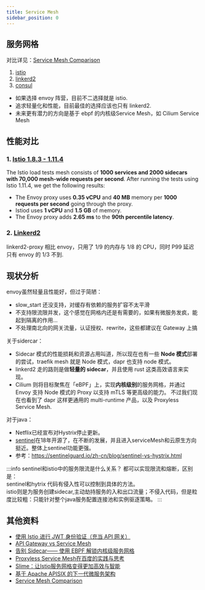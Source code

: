```yaml
---
title: Service Mesh
sidebar_position: 0
---
```


## 服务网格

对比详见：[Service Mesh Comparison](https://servicemesh.es/)

1. [istio](https://github.com/istio/istio)
2. [linkerd2](https://github.com/linkerd/linkerd2)
3. [consul](https://github.com/hashicorp/consul)

- 如果选择 envoy 阵营，目前不二选择就是 istio.  
- 追求轻量化和性能，目前最佳的选择应该也只有 linkerd2.  
- 未来更有潜力的方向是基于 ebpf 的内核级Service Mesh，如 Cilium Service Mesh 


## 性能对比

### 1. [Istio 1.8.3 - 1.11.4](https://istio.io/v1.11/docs/ops/deployment/performance-and-scalability/)

The Istio load tests mesh consists of **1000 services and 2000 sidecars with 70,000 mesh-wide requests per second**. After running the tests using Istio 1.11.4, we get the following results:

- The Envoy proxy uses **0.35 vCPU** and **40 MB** memory per **1000 requests per second** going through the proxy.
- Istiod uses **1 vCPU** and **1.5 GB** of memory.
- The Envoy proxy adds **2.65 ms** to the **90th percentile latency**.

### 2. [Linkerd2](https://linkerd.io/2021/05/27/linkerd-vs-istio-benchmarks/)


linkerd2-proxy 相比 envoy，只用了 1/9 的内存与 1/8 的 CPU，同时 P99 延迟只有 envoy 的 1/3 不到.

## 现状分析

envoy虽然轻量且性能好，但过于简陋：
  - slow_start 还没支持，对缓存有依赖的服务扩容不太平滑
  - 不支持限流限并发，这个感觉在网格内还是有需要的，如果有微服务发疯，能起到隔离的作用...
  - 不处理南北向的网关流量，认证授权、rewrite，这些都建议在 Gateway 上搞

关于sidercar：
  - Sidecar 模式的性能损耗和资源占用叫道，所以现在也有一些 **Node 模式**部署的尝试，traefik mesh 就是 Node 模式，dapr 也支持 node 模式。
  - linkerd2 走的路则是做**轻量的 sidecar**，并且使用 rust 这类高效语言来实现。
  - Cilium 则将目标聚焦在「eBPF」上，实现**内核级别**的服务网格，并通过 Envoy 支持 Node 模式的 Proxy 以支持 mTLS 等更高级的能力。
不过我们现在也看到了 dapr 这样更通用的 multi-runtime 产品，以及 Proxyless Service Mesh.

对于java：  
- Netflix已经宣布对Hystrix停止更新。  
- [sentinel](https://github.com/alibaba/Sentinel)在18年开源了，在不断的发展，并且进入serviceMesh和云原生方向挺近。整体上sentinel功能更强。  
- 参考：https://sentinelguard.io/zh-cn/blog/sentinel-vs-hystrix.html

:::info sentinel和istio中的服务限流是什么关系？
都可以实现限流和熔断，区别是：  
sentinel和hytrix 代码有侵入性可以控制到具体的方法。  
istio则是为服务创建sidecar,主动劫持服务的入和出口流量；不侵入代码，但是粒度比较粗：只能针对整个java服务配置连接池和实例驱逐策略。
:::



## 其他资料
- [使用 Istio 进行 JWT 身份验证（充当 API 网关）](https://thiscute.world/posts/use-istio-for-jwt-auth/)
- [API Gateway vs Service Mesh](https://www.cnblogs.com/kirito-c/p/12394038.html)
- [告别 Sidecar—— 使用 EBPF 解锁内核级服务网格](https://mp.weixin.qq.com/s/nUCiC8_Yr9EplFk8uTgQpA)
- [Proxyless Service Mesh在百度的实践与思考](https://mp.weixin.qq.com/s/8T7XI6jQfZunwVYDaDHvLw)
- [Slime：让Istio服务网格变得更加高效与智能](https://cloudnative.to/blog/netease-slime/)
- [基于 Apache APISIX 的下一代微服务架构](https://www.upyun.com/tech/article/512/%E5%9F%BA%E4%BA%8E%20Apache%20APISIX%20%E7%9A%84%E4%B8%8B%E4%B8%80%E4%BB%A3%E5%BE%AE%E6%9C%8D%E5%8A%A1%E6%9E%B6%E6%9E%84.html)
- [Service Mesh Comparison](https://servicemesh.es/)
